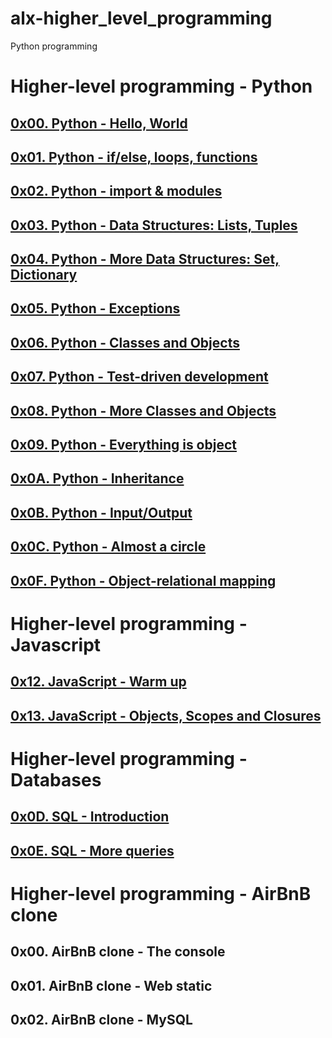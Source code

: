 # alx-higher_level_programming
Python programming

# Higher-level programming - Python

## [0x00. Python - Hello, World](./0x00-python-hello_world/)

## [0x01. Python - if/else, loops, functions](./0x01-python-if_else_loops_functions/)

## [0x02. Python - import & modules](./0x02-python-import_modules/)

## [0x03. Python - Data Structures: Lists, Tuples](./0x03-python-data_structures/)

## [0x04. Python - More Data Structures: Set, Dictionary](./0x04-python-more_data_structures/)

## [0x05. Python - Exceptions](./0x05-python-exceptions/)

## [0x06. Python - Classes and Objects](./0x06-python-classes/)

## [0x07. Python - Test-driven development](./0x07-python-test_driven_development/)

## [0x08. Python - More Classes and Objects ](./0x08-python-more_classes/)

## [0x09. Python - Everything is object](./0x09-python-everything_is_object/)

## [0x0A. Python - Inheritance](./0x0A-python-inheritance/)

## [0x0B. Python - Input/Output](./0x0B-python-input_output/)

## [0x0C. Python - Almost a circle](./0x0C-python-almost_a_circle/) 

## [0x0F. Python - Object-relational mapping](./0x0F-python-object_relational_mapping/)


# Higher-level programming - Javascript

## [0x12. JavaScript - Warm up](./0x12-javascript-warm_up/)

## [0x13. JavaScript - Objects, Scopes and Closures](./0x13-javascript_objects_scopes_closures/)


# Higher-level programming - Databases

## [0x0D. SQL - Introduction](./0x0D-SQL_introduction/)

## [0x0E. SQL - More queries](./0x0E-SQL_more_queries/)


# Higher-level programming - AirBnB clone

## 0x00. AirBnB clone - The console

## 0x01. AirBnB clone - Web static

## 0x02. AirBnB clone - MySQL